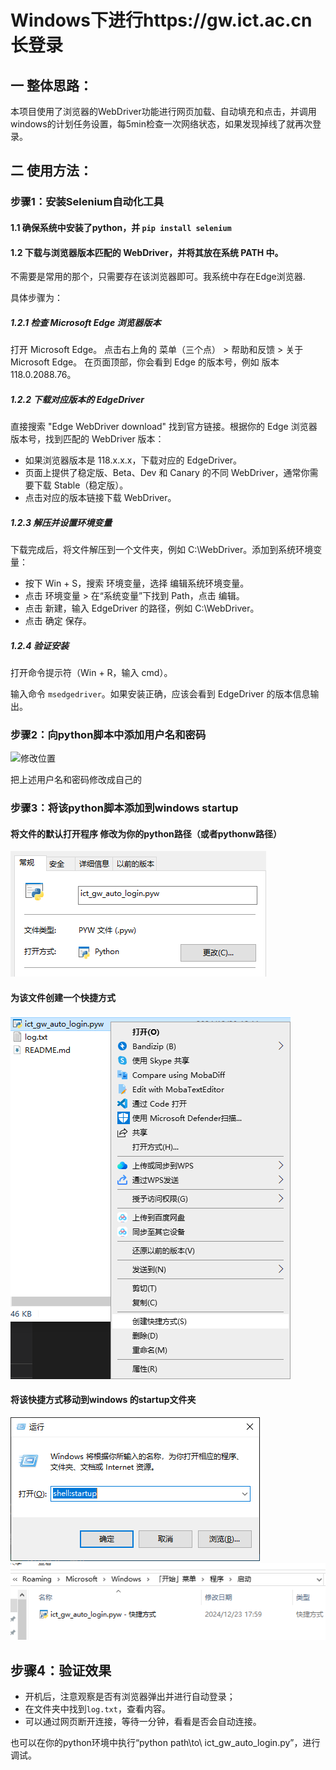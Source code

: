 # Windows下进行https://gw.ict.ac.cn 长登录

## 一 整体思路：

本项目使用了浏览器的WebDriver功能进行网页加载、自动填充和点击，并调用windows的计划任务设置，每5min检查一次网络状态，如果发现掉线了就再次登录。

## 二 使用方法：

### 步骤1：安装Selenium自动化工具
#### 1.1 确保系统中安装了python，并 `pip install selenium`

#### 1.2 下载与浏览器版本匹配的 WebDriver，并将其放在系统 PATH 中。

不需要是常用的那个，只需要存在该浏览器即可。我系统中存在Edge浏览器.

具体步骤为：
##### 1.2.1 检查 Microsoft Edge 浏览器版本

打开 Microsoft Edge。
点击右上角的 菜单（三个点） > 帮助和反馈 > 关于 Microsoft Edge。
在页面顶部，你会看到 Edge 的版本号，例如 版本 118.0.2088.76。

##### 1.2.2 下载对应版本的 EdgeDriver
直接搜索 "Edge WebDriver download" 找到官方链接。根据你的 Edge 浏览器版本号，找到匹配的 WebDriver 版本：

- 如果浏览器版本是 118.x.x.x，下载对应的 EdgeDriver。
- 页面上提供了稳定版、Beta、Dev 和 Canary 的不同 WebDriver，通常你需要下载 Stable（稳定版）。
- 点击对应的版本链接下载 WebDriver。

##### 1.2.3 解压并设置环境变量

下载完成后，将文件解压到一个文件夹，例如 C:\WebDriver。添加到系统环境变量：
- 按下 Win + S，搜索 环境变量，选择 编辑系统环境变量。
- 点击 环境变量 > 在“系统变量”下找到 Path，点击 编辑。
- 点击 新建，输入 EdgeDriver 的路径，例如 C:\WebDriver。
- 点击 确定 保存。

##### 1.2.4 验证安装
打开命令提示符（Win + R，输入 cmd）。

输入命令 `msedgedriver`。如果安装正确，应该会看到 EdgeDriver 的版本信息输出。

### 步骤2：向python脚本中添加用户名和密码
![修改位置](figure/1.png)

把上述用户名和密码修改成自己的

### 步骤3：将该python脚本添加到windows startup

#### 将文件的默认打开程序 修改为你的python路径（或者pythonw路径）
![alt text](figure/image1.png)

#### 为该文件创建一个快捷方式
![alt text](figure/image2.png)

#### 将该快捷方式移动到windows 的startup文件夹
![alt text](figure/image3.png)
![alt text](figure/image4.png)

## 步骤4：验证效果

- 开机后，注意观察是否有浏览器弹出并进行自动登录；
- 在文件夹中找到`log.txt`，查看内容。
- 可以通过网页断开连接，等待一分钟，看看是否会自动连接。

也可以在你的python环境中执行“python path\to\ ict_gw_auto_login.py”，进行调试。
